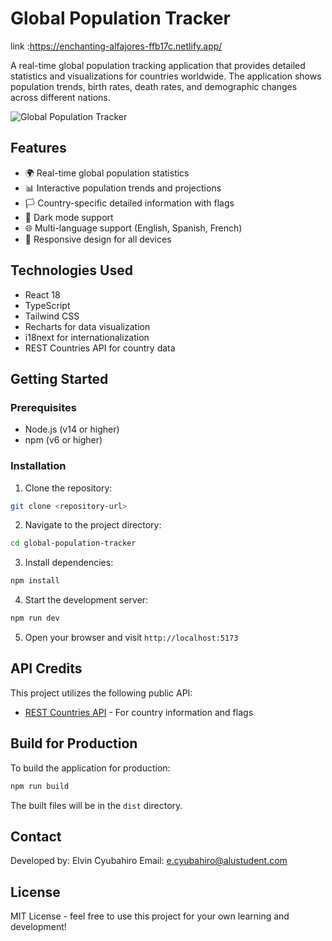 # Global Population Tracker
link :https://enchanting-alfajores-ffb17c.netlify.app/

A real-time global population tracking application that provides detailed statistics and visualizations for countries worldwide. The application shows population trends, birth rates, death rates, and demographic changes across different nations.

![Global Population Tracker](https://images.unsplash.com/photo-1451187580459-43490279c0fa?auto=format&fit=crop&q=80&w=1200)

## Features

- 🌍 Real-time global population statistics
- 📊 Interactive population trends and projections
- 🏳️ Country-specific detailed information with flags
- 🌙 Dark mode support
- 🌐 Multi-language support (English, Spanish, French)
- 📱 Responsive design for all devices

## Technologies Used

- React 18
- TypeScript
- Tailwind CSS
- Recharts for data visualization
- i18next for internationalization
- REST Countries API for country data

## Getting Started

### Prerequisites

- Node.js (v14 or higher)
- npm (v6 or higher)

### Installation

1. Clone the repository:
```bash
git clone <repository-url>
```

2. Navigate to the project directory:
```bash
cd global-population-tracker
```

3. Install dependencies:
```bash
npm install
```

4. Start the development server:
```bash
npm run dev
```

5. Open your browser and visit `http://localhost:5173`

## API Credits

This project utilizes the following public API:
- [REST Countries API](https://restcountries.com/) - For country information and flags

## Build for Production

To build the application for production:

```bash
npm run build
```

The built files will be in the `dist` directory.

## Contact

Developed by: Elvin Cyubahiro
Email: e.cyubahiro@alustudent.com

## License

MIT License - feel free to use this project for your own learning and development!
